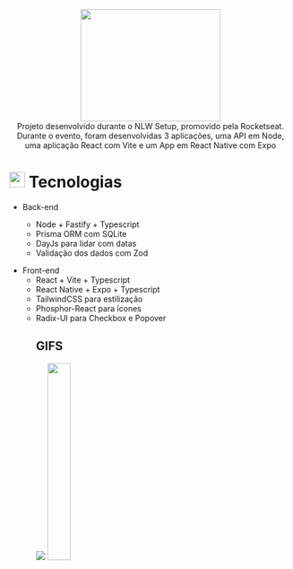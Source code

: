 <div align="center">
<img src="https://user-images.githubusercontent.com/53402199/214386865-483201a5-fe50-4b75-a462-2f1279d2b6da.svg" width="250px" height="200px"/>
 </div>
 
 <div align="center">
Projeto desenvolvido durante o NLW Setup, promovido pela Rocketseat. Durante o evento, foram desenvolvidas 3 aplicações, uma API em Node, uma aplicação React com Vite e um App em React Native com Expo
</div>

## <h1><img src="https://github.githubassets.com/images/icons/emoji/unicode/1f4bb.png" width="28px"/> Tecnologias</h1>

<ul>
<li>
Back-end

<div>
<ul>
<li>Node + Fastify + Typescript</li>
<li>Prisma ORM com SQLite</li>
<li>DayJs para lidar com datas</li>
<li>Validação dos dados com Zod</li>
<ul>
</li>
</ul>

<ul>
</div>

<div>
<li>
Front-end

<ul>
<li>React + Vite + Typescript</li>
<li>React Native + Expo + Typescript</li>
<li>TailwindCSS para estilização</li>
<li>Phosphor-React para ícones</li>
<li>Radix-UI para Checkbox e Popover</li>
<ul>
</li>
</ul>
</div>

## GIFS


<img src="https://user-images.githubusercontent.com/53402199/214391114-25d7cdd5-8083-4b24-bebe-5fb0227309ae.gif" />
<img src="https://user-images.githubusercontent.com/53402199/214391117-fe4b3aa5-34c9-4ac7-be71-5976940459e2.gif" width="30%"  />

  
